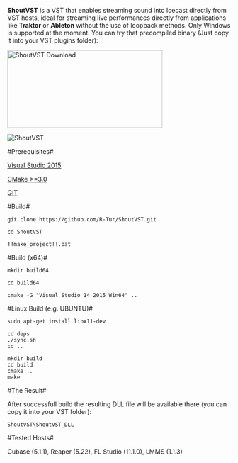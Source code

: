 **ShoutVST** is a VST that enables streaming sound into Icecast directly from VST hosts, ideal for streaming live performances directly from applications like **Traktor** or **Ableton** without the use of loopback methods. Only Windows is supported at the moment. 
You can try that precompiled binary (Just copy it into your VST plugins folder):

<a href="https://www.kvraudio.com/product/shoutvst-by-r-tur">
<img src="http://jsound.org/img/download.jpg" alt="ShoutVST Download" height="175" width="350">
</a>

![ShoutVST](https://static.kvraudio.com/i/b/shoutvst.jpg "ShoutVST")

#Prerequisites#

[Visual Studio 2015](https://www.visualstudio.com/downloads/download-visual-studio-vs)

[CMake >=3.0](https://cmake.org/download/)

[GIT](https://git-scm.com/download/win)

#Build#

```
git clone https://github.com/R-Tur/ShoutVST.git
```

```
cd ShoutVST
```

```
!!make_project!!.bat
```

#Build (x64)#

```
mkdir build64
```

```
cd build64
```

```
cmake -G "Visual Studio 14 2015 Win64" ..
```

#Linux Build (e.g. UBUNTU)#

```
sudo apt-get install libx11-dev
```

```
cd deps
./sync.sh
cd ..
```

```
mkdir build
cd build
cmake ..
make
```

#The Result#

After successfull build the resulting DLL file will be available there (you can copy it into your VST folder):
```
ShoutVST\ShoutVST_DLL
```

#Tested Hosts#

Cubase (5.1.1), Reaper (5.22), FL Studio (11.1.0), LMMS (1.1.3)

